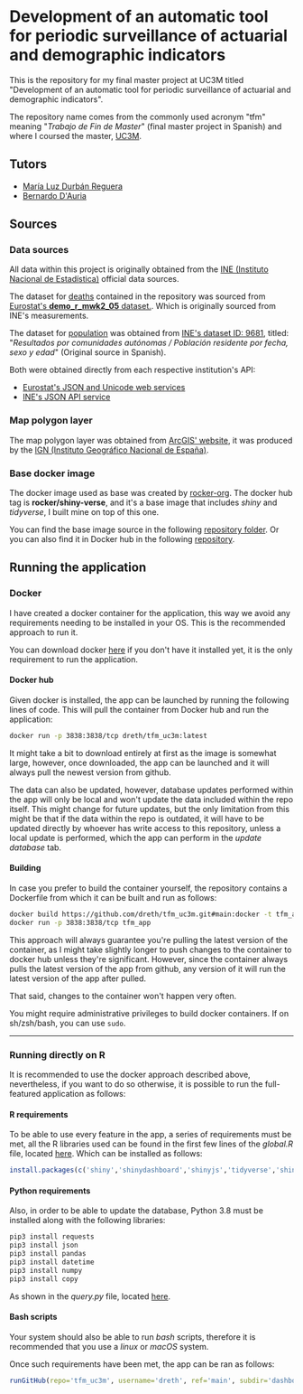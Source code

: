 # Development of an automatic tool for periodic surveillance of actuarial and demographic indicators

This is the repository for my final master project at UC3M titled "Development of an automatic tool for periodic surveillance of actuarial and demographic indicators".

The repository name comes from the commonly used acronym "tfm" meaning "*Trabajo de Fin de Master*" (final master project in Spanish) and where I coursed the master, [UC3M](https://uc3m.es).
## Tutors

- [María Luz Durbán Reguera](https://researchportal.uc3m.es/display/inv18373)
- [Bernardo D'Auria](https://portal.uc3m.es/portal/page/portal/dpto_estadistica/home/members/bernardo_d_auria)

## Sources

### Data sources

All data within this project is originally obtained from the [INE (Instituto Nacional de Estadística)](https://ine.es/) official data sources. 

The dataset for [deaths](https://github.com/dreth/tfm_uc3m/blob/main/data/death.csv) contained in the repository was sourced from [Eurostat's **demo_r_mwk2_05** dataset.](https://ec.europa.eu/eurostat/databrowser/view/demo_r_mwk2_05/default/table?lang=en). Which is originally sourced from INE's measurements.

The dataset for [population](https://github.com/dreth/tfm_uc3m/blob/main/data/pop.csv) was obtained from [INE's dataset ID: 9681](https://www.ine.es/jaxiT3/Tabla.htm?t=9681&L=0), titled: "*Resultados por comunidades autónomas / Población residente por fecha, sexo y edad*" (Original source in Spanish).

Both were obtained directly from each respective institution's API:

- [Eurostat's JSON and Unicode web services](https://ec.europa.eu/eurostat/web/json-and-unicode-web-services/getting-started/query-builder)
- [INE's JSON API service](https://www.ine.es/dyngs/DataLab/manual.html?cid=45)

### Map polygon layer

The map polygon layer was obtained from [ArcGIS' website](https://www.arcgis.com/home/item.html?id=e75892d1a49646d8a29705ac6680f981), it was produced by the [IGN (Instituto Geográfico Nacional de España)](https://www.ign.es).

### Base docker image

The docker image used as base was created by [rocker-org](https://github.com/rocker-org). The docker hub tag is **rocker/shiny-verse**, and it's a base image that includes *shiny* and *tidyverse*, I built mine on top of this one.

You can find the base image source in the following [repository folder](https://github.com/rocker-org/shiny/tree/master/shiny-verse). Or you can also find it in Docker hub in the following [repository](https://hub.docker.com/r/rocker/shiny-verse).

## Running the application

### Docker

I have created a docker container for the application, this way we avoid any requirements needing to be installed in your OS. This is the recommended approach to run it.

You can download docker [here](https://www.docker.com/products/docker-desktop) if you don't have it installed yet, it is the only requirement to run the application.

#### Docker hub

Given docker is installed, the app can be launched by running the following lines of code. This will pull the container from Docker hub and run the application:

```bash
docker run -p 3838:3838/tcp dreth/tfm_uc3m:latest
```

It might take a bit to download entirely at first as the image is somewhat large, however, once downloaded, the app can be launched and it will always pull the newest version from github. 

The data can also be updated, however, database updates performed within the app will only be local and won't update the data included within the repo itself. This might change for future updates, but the only limitation from this might be that if the data within the repo is outdated, it will have to be updated directly by whoever has write access to this repository, unless a local update is performed, which the app can perform in the *update database* tab.

#### Building

In case you prefer to build the container yourself, the repository contains a Dockerfile from which it can be built and run as follows:

```bash
docker build https://github.com/dreth/tfm_uc3m.git#main:docker -t tfm_app
docker run -p 3838:3838/tcp tfm_app
```

This approach will always guarantee you're pulling the latest version of the container, as I might take slightly longer to push changes to the container to docker hub unless they're significant. However, since the container always pulls the latest version of the app from github, any version of it will run the latest version of the app after pulled.

That said, changes to the container won't happen very often.

You might require administrative privileges to build docker containers. If on sh/zsh/bash, you can use ```sudo```.

---

### Running directly on R

It is recommended to use the docker approach described above, nevertheless, if you want to do so otherwise, it is possible to run the full-featured application as follows:

#### R requirements

To be able to use every feature in the app, a series of requirements must be met, all the R libraries used can be found in the first few lines of the *global.R* file, located [here](https://github.com/dreth/tfm_uc3m/blob/main/dashboard/global.R). Which can be installed as follows:

```R
install.packages(c('shiny','shinydashboard','shinyjs','tidyverse','shinythemes','pracma','dplyr','ggplot2','stringr','MASS','plotly'))
```

#### Python requirements

Also, in order to be able to update the database, Python 3.8 must be installed along with the following libraries:

```Python
pip3 install requests
pip3 install json
pip3 install pandas
pip3 install datetime
pip3 install numpy
pip3 install copy
```

As shown in the *query.py* file, located [here](https://github.com/dreth/tfm_uc3m/blob/main/api/query.py).

#### Bash scripts

Your system should also be able to run *bash* scripts, therefore it is recommended that you use a *linux* or *macOS* system.

Once such requirements have been met, the app can be ran as follows:

```R
runGitHub(repo='tfm_uc3m', username='dreth', ref='main', subdir='dashboard')
```
